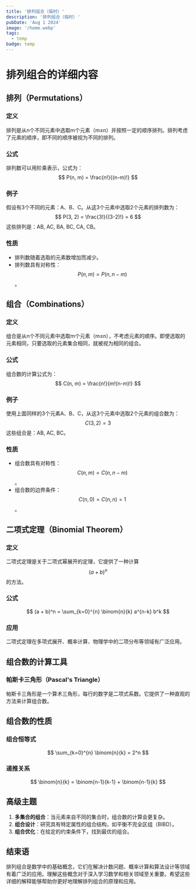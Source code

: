 ```yaml
---
title: '排列组合（临时）'
description: '排列组合（临时）'
pubDate: 'Aug 1 2024'
image: '/home.webp'
tags:
  - temp
badge: temp
---
```


# 排列组合的详细内容

## 排列（Permutations）

### 定义
排列是从n个不同元素中选取m个元素（m≤n）并按照一定的顺序排列。排列考虑了元素的顺序，即不同的顺序被视为不同的排列。

### 公式
排列数可以用阶乘表示，公式为：
$$ P(n, m) = \frac{n!}{(n-m)!} $$

### 例子
假设有3个不同的元素：A、B、C。从这3个元素中选取2个元素的排列数为：
$$ P(3, 2) = \frac{3!}{(3-2)!} = 6 $$
这些排列是：AB, AC, BA, BC, CA, CB。

### 性质
- 排列数随着选取的元素数增加而减少。
- 排列数具有对称性：$$ P(n, m) = P(n, n-m) $$。

## 组合（Combinations）

### 定义
组合是从n个不同元素中选取m个元素（m≤n），不考虑元素的顺序。即使选取的元素相同，只要选取的元素集合相同，就被视为相同的组合。

### 公式
组合数的计算公式为：
$$ C(n, m) = \frac{n!}{m!(n-m)!} $$

### 例子
使用上面同样的3个元素A、B、C，从这3个元素中选取2个元素的组合数为：
$$ C(3, 2) = 3 $$
这些组合是：AB, AC, BC。

### 性质
- 组合数具有对称性：$$ C(n, m) = C(n, n-m) $$。
- 组合数的边界条件：$$ C(n, 0) = C(n, n) = 1 $$。

## 二项式定理（Binomial Theorem）

### 定义
二项式定理是关于二项式幂展开的定理，它提供了一种计算$$ (a+b)^n $$的方法。

### 公式
$$ (a + b)^n = \sum_{k=0}^{n} \binom{n}{k} a^{n-k} b^k $$

### 应用
二项式定理在多项式展开、概率计算、物理学中的二项分布等领域有广泛应用。

## 组合数的计算工具

### 帕斯卡三角形（Pascal's Triangle）
帕斯卡三角形是一个算术三角形，每行的数字是二项式系数。它提供了一种直观的方法来计算组合数。

## 组合数的性质

### 组合恒等式
$$ \sum_{k=0}^{n} \binom{n}{k} = 2^n $$

### 递推关系
$$ \binom{n}{k} = \binom{n-1}{k-1} + \binom{n-1}{k} $$

## 高级主题

1. **多集合的组合**：当元素来自不同的集合时，组合数的计算会更复杂。
2. **组合设计**：研究具有特定属性的组合结构，如平衡不完全区组（BIBD）。
3. **组合优化**：在给定的约束条件下，找到最优的组合。

## 结束语
排列组合是数学中的基础概念，它们在解决计数问题、概率计算和算法设计等领域有着广泛的应用。理解这些概念对于深入学习数学和相关领域至关重要。希望这些详细的解释能够帮助你更好地理解排列组合的原理和应用。